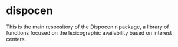 # dispocen

This is the main respository of the Dispocen r-package, a library of functions focused on the lexicographic availability based on interest centers.
